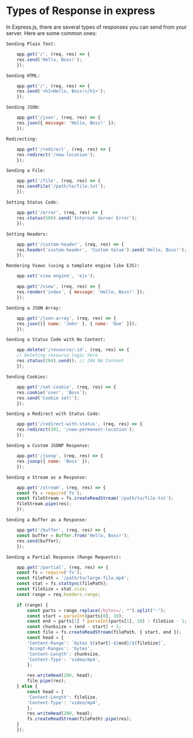 # Types of Response in express

In Express.js, there are several types of responses you can send from your server. Here are some common ones:

`Sending Plain Text:`

```javascript
    app.get('/', (req, res) => {
    res.send('Hello, Boss!');
    });
```

`Sending HTML:`

```javascript
    app.get('/', (req, res) => {
    res.send('<h1>Hello, Boss!</h1>');
    });
```

`Sending JSON:`

```javascript
    app.get('/json', (req, res) => {
    res.json({ message: 'Hello, Boss!' });
    });
```

`Redirecting:`

```javascript
    app.get('/redirect', (req, res) => {
    res.redirect('/new-location');
    });
```

`Sending a File:`

```javascript
    app.get('/file', (req, res) => {
    res.sendFile('/path/to/file.txt');
    });
```

`Setting Status Code:`

```javascript
    app.get('/error', (req, res) => {
    res.status(500).send('Internal Server Error');
    });
```

`Setting Headers:`

```javascript
    app.get('/custom-header', (req, res) => {
    res.header('custom-header', 'Custom Value').send('Hello, Boss!');
    });
```

`Rendering Views (using a template engine like EJS):`

```javascript
    app.set('view engine', 'ejs');

    app.get('/view', (req, res) => {
    res.render('index', { message: 'Hello, Boss!' });
    });
```

`Sending a JSON Array:`

```javascript
    app.get('/json-array', (req, res) => {
    res.json([{ name: 'John' }, { name: 'Doe' }]);
    });
```

`Sending a Status Code with No Content:`

```javascript
    app.delete('/resource/:id', (req, res) => {
    // Deleting resource logic here
    res.status(204).send(); // 204 No Content
    });
```

`Sending Cookies:`

```javascript
    app.get('/set-cookie', (req, res) => {
    res.cookie('user', 'Boss');
    res.send('Cookie set!');
    });
```

`Sending a Redirect with Status Code:`

```javascript
    app.get('/redirect-with-status', (req, res) => {
    res.redirect(301, '/new-permanent-location');
    });
```

`Sending a Custom JSONP Response:`

```javascript
    app.get('/jsonp', (req, res) => {
    res.jsonp({ name: 'Boss' });
    });
```

`Sending a Stream as a Response:`

```javascript
    app.get('/stream', (req, res) => {
    const fs = require('fs');
    const fileStream = fs.createReadStream('/path/to/file.txt');
    fileStream.pipe(res);
    });
```

`Sending a Buffer as a Response:`

```javascript
    app.get('/buffer', (req, res) => {
    const buffer = Buffer.from('Hello, Boss!');
    res.send(buffer);
    });
```

`Sending a Partial Response (Range Requests):`

```javascript
    app.get('/partial', (req, res) => {
    const fs = require('fs');
    const filePath = '/path/to/large-file.mp4';
    const stat = fs.statSync(filePath);
    const fileSize = stat.size;
    const range = req.headers.range;

    if (range) {
        const parts = range.replace(/bytes=/, "").split("-");
        const start = parseInt(parts[0], 10);
        const end = parts[1] ? parseInt(parts[1], 10) : fileSize - 1;
        const chunksize = (end - start) + 1;
        const file = fs.createReadStream(filePath, { start, end });
        const head = {
        'Content-Range': `bytes ${start}-${end}/${fileSize}`,
        'Accept-Ranges': 'bytes',
        'Content-Length': chunksize,
        'Content-Type': 'video/mp4',
        };

        res.writeHead(206, head);
        file.pipe(res);
    } else {
        const head = {
        'Content-Length': fileSize,
        'Content-Type': 'video/mp4',
        };
        res.writeHead(200, head);
        fs.createReadStream(filePath).pipe(res);
    }
    });
```
